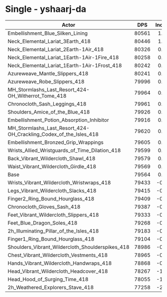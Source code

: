 # Single - yshaarj-da
| Actor | DPS | Increase |
|---|:---:|:---:|
|Embellishment_Blue_Silken_Lining|80561|1.25%|
|Neck_Elemental_Lariat_3Earth_418|80446|1.11%|
|Neck_Elemental_Lariat_2Earth-1Air_418|80326|0.96%|
|Neck_Elemental_Lariat_1Earth-1Air-1Fire_418|80258|0.87%|
|Neck_Elemental_Lariat_1Earth-1Air-1Frost_418|80242|0.85%|
|Azureweave_Mantle_Slippers_418|80241|0.85%|
|Azureweave_Robe_Slippers_418|79996|0.54%|
|MH_Stormlashs_Last_Resort_424-OH_Witherrot_Tome_418|79964|0.50%|
|Chronocloth_Sash_Leggings_418|79961|0.50%|
|Shoulders_Amice_of_the_Blue_418|79926|0.45%|
|Embellishment_Potion_Absorption_Inhibitor|79916|0.44%|
|MH_Stormlashs_Last_Resort_424-OH_Crackling_Codex_of_the_Isles_418|79620|0.07%|
|Embellishment_Bronzed_Grip_Wrappings|79605|0.05%|
|Wrists_Allied_Wristguards_of_Time_Dilation_418|79599|0.04%|
|Back_Vibrant_Wildercloth_Shawl_418|79579|0.02%|
|Waist_Vibrant_Wildercloth_Girdle_418|79569|0.01%|
|Base|79564|0.00%|
|Wrists_Vibrant_Wildercloth_Wristwraps_418|79433|-0.17%|
|Legs_Vibrant_Wildercloth_Slacks_418|79415|-0.19%|
|Finger2_Ring_Bound_Hourglass_418|79409|-0.19%|
|Chronocloth_Gloves_Sash_418|79387|-0.22%|
|Feet_Vibrant_Wildercloth_Slippers_418|79333|-0.29%|
|Feet_Blue_Dragon_Soles_418|79268|-0.37%|
|2h_Illuminating_Pillar_of_the_Isles_418|79183|-0.48%|
|Finger1_Ring_Bound_Hourglass_418|79104|-0.58%|
|Shoulders_Vibrant_Wildercloth_Shoulderspikes_418|78986|-0.73%|
|Chest_Vibrant_Wildercloth_Vestments_418|78965|-0.75%|
|Hands_Vibrant_Wildercloth_Handwraps_418|78868|-0.87%|
|Head_Vibrant_Wildercloth_Headcover_418|78267|-1.63%|
|Head_Hood_of_Surging_Time_418|78055|-1.90%|
|2h_Weathered_Explorers_Stave_418|77258|-2.90%|
